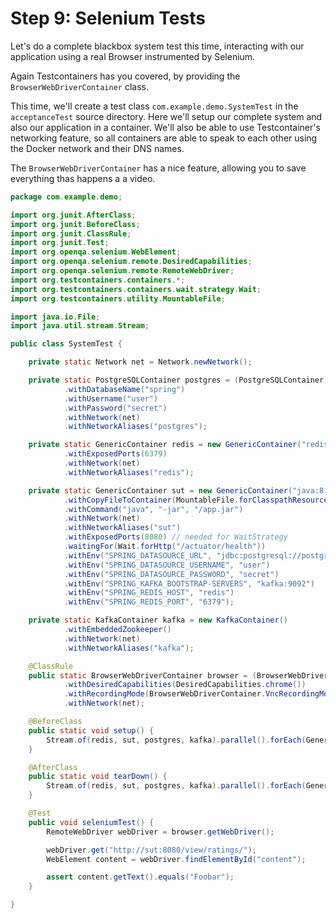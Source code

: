 # Step 9: Selenium Tests

Let's do a complete blackbox system test this time, interacting with our application using a real Browser instrumented by Selenium.

Again Testcontainers has you covered, by providing the `BrowserWebDriverContainer` class.

This time, we'll create a test class `com.example.demo.SystemTest` in the `acceptanceTest` source directory. Here we'll setup our complete system and also our application in a container. We'll also be able to use Testcontainer's networking feature, so all containers are able to speak to each other using the Docker network and their DNS names.

The `BrowserWebDriverContainer` has a nice feature, allowing you to save everything thas happens a a video.

```java
package com.example.demo;

import org.junit.AfterClass;
import org.junit.BeforeClass;
import org.junit.ClassRule;
import org.junit.Test;
import org.openqa.selenium.WebElement;
import org.openqa.selenium.remote.DesiredCapabilities;
import org.openqa.selenium.remote.RemoteWebDriver;
import org.testcontainers.containers.*;
import org.testcontainers.containers.wait.strategy.Wait;
import org.testcontainers.utility.MountableFile;

import java.io.File;
import java.util.stream.Stream;

public class SystemTest {

    private static Network net = Network.newNetwork();

    private static PostgreSQLContainer postgres = (PostgreSQLContainer) new PostgreSQLContainer()
            .withDatabaseName("spring")
            .withUsername("user")
            .withPassword("secret")
            .withNetwork(net)
            .withNetworkAliases("postgres");

    private static GenericContainer redis = new GenericContainer("redis:3-alpine")
            .withExposedPorts(6379)
            .withNetwork(net)
            .withNetworkAliases("redis");

    private static GenericContainer sut = new GenericContainer("java:8-jre-alpine")
            .withCopyFileToContainer(MountableFile.forClasspathResource("/app.jar"), "/")
            .withCommand("java", "-jar", "/app.jar")
            .withNetwork(net)
            .withNetworkAliases("sut")
            .withExposedPorts(8080) // needed for WaitStrategy
            .waitingFor(Wait.forHttp("/actuator/health"))
            .withEnv("SPRING_DATASOURCE_URL", "jdbc:postgresql://postgres/spring")
            .withEnv("SPRING_DATASOURCE_USERNAME", "user")
            .withEnv("SPRING_DATASOURCE_PASSWORD", "secret")
            .withEnv("SPRING_KAFKA_BOOTSTRAP-SERVERS", "kafka:9092")
            .withEnv("SPRING_REDIS_HOST", "redis")
            .withEnv("SPRING_REDIS_PORT", "6379");

    private static KafkaContainer kafka = new KafkaContainer()
            .withEmbeddedZookeeper()
            .withNetwork(net)
            .withNetworkAliases("kafka");

    @ClassRule
    public static BrowserWebDriverContainer browser = (BrowserWebDriverContainer) new BrowserWebDriverContainer()
            .withDesiredCapabilities(DesiredCapabilities.chrome())
            .withRecordingMode(BrowserWebDriverContainer.VncRecordingMode.RECORD_ALL, new File("build"))
            .withNetwork(net);

    @BeforeClass
    public static void setup() {
        Stream.of(redis, sut, postgres, kafka).parallel().forEach(GenericContainer::start);
    }

    @AfterClass
    public static void tearDown() {
        Stream.of(redis, sut, postgres, kafka).parallel().forEach(GenericContainer::stop);
    }

    @Test
    public void seleniumTest() {
        RemoteWebDriver webDriver = browser.getWebDriver();

        webDriver.get("http://sut:8080/view/ratings/");
        WebElement content = webDriver.findElementById("content");

        assert content.getText().equals("Foobar");
    }

}
```


